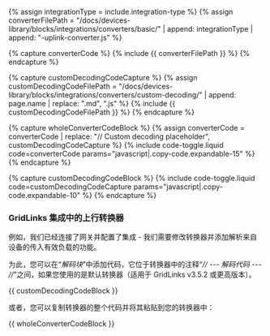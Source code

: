 {% assign integrationType = include.integration-type %}
{% assign converterFilePath = "/docs/devices-library/blocks/integrations/converters/basic/" | append: integrationType | append: "-uplink-converter.js" %}

{% capture converterCode %}
{% include {{ converterFilePath }} %}
{% endcapture %}

{% capture customDecodingCodeCapture %}
{% assign customDecodingCodeFilePath = "/docs/devices-library/blocks/integrations/converters/custom-decoding/" | append: page.name | replace: ".md", ".js" %}
{% include {{ customDecodingCodeFilePath }} %}
{% endcapture %}

{% capture wholeConverterCodeBlock %}
{% assign converterCode = converterCode | replace: "// Custom decoding placeholder", customDecodingCodeCapture %}
{% include code-toggle.liquid code=converterCode params="javascript|.copy-code.expandable-15" %}
{% endcapture %}

{% capture customDecodingCodeBlock %}
{% include code-toggle.liquid code=customDecodingCodeCapture params="javascript|.copy-code.expandable-10" %}
{% endcapture %}

### GridLinks 集成中的上行转换器

例如，我们已经连接了网关并配置了集成 - 我们需要修改转换器并添加解析来自设备的传入有效负载的功能。

为此，您可以在“*解码块*”中添加代码，它位于转换器中的注释“*// --- 解码代码 --- //*”之间，如果您使用的是默认转换器（适用于 GridLinks v3.5.2 或更高版本）。

{{ customDecodingCodeBlock }}

或者，您可以复制转换器的整个代码并将其粘贴到您的转换器中：

{{ wholeConverterCodeBlock }}